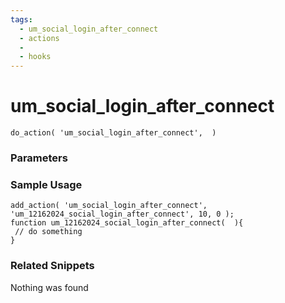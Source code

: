 ```yaml
---
tags: 
  - um_social_login_after_connect
  - actions
  - 
  - hooks
---
```

# um\_social\_login\_after\_connect

``` php:no-line-numbers
do_action( 'um_social_login_after_connect',  )
```
<div class='hook-sep'></div>

### Parameters

<div class='hook-sep'></div>



### Sample Usage

``` php:no-line-numbers
add_action( 'um_social_login_after_connect', 'um_12162024_social_login_after_connect', 10, 0 );
function um_12162024_social_login_after_connect(  ){
 // do something
}
```
<div class='hook-sep'></div>



### Related Snippets

Nothing was found

